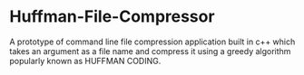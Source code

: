 # Huffman-File-Compressor
A prototype of command line file compression application built in c++ which takes an argument as a file name and compress it using a greedy algorithm popularly known as HUFFMAN CODING.
